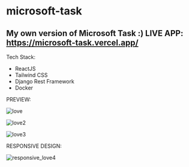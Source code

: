 # microsoft-task
My own version of Microsoft Task :)
LIVE APP: https://microsoft-task.vercel.app/
------------------
Tech Stack:
- ReactJS
- Tailwind CSS
- Django Rest Framework
- Docker


PREVIEW:

![love](https://user-images.githubusercontent.com/74728805/151012484-e4832059-a9f6-47eb-ad11-0baf291e7c4b.png)

![love2](https://user-images.githubusercontent.com/74728805/151012493-e89b5460-350b-4d69-aaca-6486d23c1b3d.png)

![love3](https://user-images.githubusercontent.com/74728805/151012505-7a9bdc09-9c04-429e-965b-46ba8575b0da.png)


RESPONSIVE DESIGN:

![responsive_love4](https://user-images.githubusercontent.com/74728805/151012518-00a2516f-dd16-427c-b676-806de897bcae.png)

